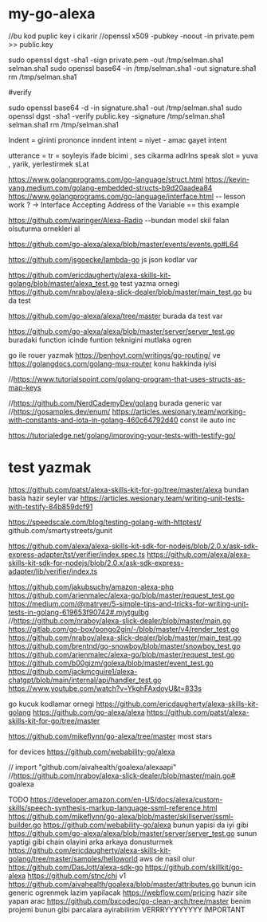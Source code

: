 # my-go-alexa
//bu kod puplic key i cikarir
//openssl x509 -pubkey -noout -in private.pem >> public.key


sudo openssl dgst -sha1 -sign private.pem -out /tmp/selman.sha1 selman.sha1
sudo openssl base64 -in /tmp/selman.sha1 -out signature.sha1
rm /tmp/selman.sha1


#verify

sudo openssl base64 -d -in signature.sha1 -out /tmp/selman.sha1
sudo openssl dgst -sha1 -verify public.key -signature /tmp/selman.sha1 selman.sha1
rm /tmp/selman.sha1

Indent = girinti prononce inndent 
intent = niyet - amac gayet intent



utterance = tr = soyleyis ifade bicimi , ses cikarma  adIrIns speak
slot = yuva , yarik, yerlestirmek sLat

https://www.golangprograms.com/go-language/struct.html  https://kevin-yang.medium.com/golang-embedded-structs-b9d20aadea84
https://www.golangprograms.com/go-language/interface.html -- lesson work ? -> Interface Accepting Address of the Variable == this example

https://github.com/waringer/Alexa-Radio --bundan model skil falan olsuturma ornekleri al

https://github.com/go-alexa/alexa/blob/master/events/events.go#L64

https://github.com/jsgoecke/lambda-go  js json kodlar var

https://github.com/ericdaugherty/alexa-skills-kit-golang/blob/master/alexa_test.go   test yazma ornegi
https://github.com/nraboy/alexa-slick-dealer/blob/master/main_test.go bu da test

https://github.com/go-alexa/alexa/tree/master  burada da test var

https://github.com/go-alexa/alexa/blob/master/server/server_test.go   buradaki function icinde funtion teknigini mutlaka ogren

go ile rouer yazmak https://benhoyt.com/writings/go-routing/ ve https://golangdocs.com/golang-mux-router  konu hakkinda iyisi


//https://www.tutorialspoint.com/golang-program-that-uses-structs-as-map-keys


//https://github.com/NerdCademyDev/golang  burada generic var
//https://gosamples.dev/enum/ https://articles.wesionary.team/working-with-constants-and-iota-in-golang-460c64792d40  const ile auto inc

https://tutorialedge.net/golang/improving-your-tests-with-testify-go/
# test yazmak
https://github.com/patst/alexa-skills-kit-for-go/tree/master/alexa  bundan basla hazir seyler var
https://articles.wesionary.team/writing-unit-tests-with-testify-84b859dcf91


https://speedscale.com/blog/testing-golang-with-httptest/  
github.com/smartystreets/gunit

https://github.com/alexa/alexa-skills-kit-sdk-for-nodejs/blob/2.0.x/ask-sdk-express-adapter/tst/verifier/index.spec.ts
https://github.com/alexa/alexa-skills-kit-sdk-for-nodejs/blob/2.0.x/ask-sdk-express-adapter/lib/verifier/index.ts



https://github.com/jakubsuchy/amazon-alexa-php
https://github.com/arienmalec/alexa-go/blob/master/request_test.go
https://medium.com/@matryer/5-simple-tips-and-tricks-for-writing-unit-tests-in-golang-619653f90742#.mjytgulbg
//https://github.com/nraboy/alexa-slick-dealer/blob/master/main.go
https://gitlab.com/go-box/pongo2gin/-/blob/master/v4/render_test.go
https://github.com/nraboy/alexa-slick-dealer/blob/master/main_test.go
https://github.com/brentnd/go-snowboy/blob/master/snowboy_test.go
https://github.com/arienmalec/alexa-go/blob/master/request_test.go
https://github.com/b00gizm/golexa/blob/master/event_test.go
https://github.com/jackmcguire1/alexa-chatgpt/blob/main/internal/api/handler_test.go
https://www.youtube.com/watch?v=YkghFAxdoyU&t=833s

go kucuk kodlamar ornegi
https://github.com/ericdaugherty/alexa-skills-kit-golang
https://github.com/go-alexa/alexa
https://github.com/patst/alexa-skills-kit-for-go/tree/master

https://github.com/mikeflynn/go-alexa/tree/master  most stars

for devices
https://github.com/webability-go/alexa

// import 	"github.com/aivahealth/goalexa/alexaapi"
//https://github.com/nraboy/alexa-slick-dealer/blob/master/main.go# goalexa


TODO
https://developer.amazon.com/en-US/docs/alexa/custom-skills/speech-synthesis-markup-language-ssml-reference.html
https://github.com/mikeflynn/go-alexa/blob/master/skillserver/ssml-builder.go
https://github.com/webability-go/alexa bunun yapisi da iyi gibi
https://github.com/go-alexa/alexa/blob/master/server/server_test.go  sunun yaptigi gibi chain olayini arka arkaya donusturmek
https://github.com/ericdaugherty/alexa-skills-kit-golang/tree/master/samples/helloworld aws de nasil olur
https://github.com/DasJott/alexa-sdk-go
https://github.com/skillkit/go-alexa
https://github.com/stnc/chi v1
https://github.com/aivahealth/goalexa/blob/master/attributes.go  bunun icin generic ogrenmek lazim yapilacak
https://webflow.com/pricing  hazir site yapan arac 
https://github.com/bxcodec/go-clean-arch/tree/master  benim projemi bunun gibi parcalara ayirabilirim VERRRYYYYYYYY IMPORTANT 
